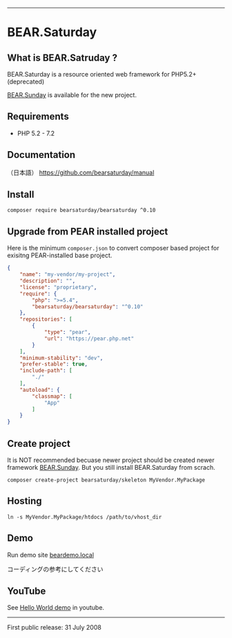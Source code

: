 
----

# BEAR.Saturday

## What is BEAR.Satruday ?

BEAR.Saturday is a resource oriented web framework for PHP5.2+  (deprecated)

[BEAR.Sunday](http://bearsunday.github.io/) is available for the new project.

Requirements
------------

 * PHP 5.2 - 7.2 

Documentation
-------------

（日本語） https://github.com/bearsaturday/manual

## Install

```
composer require bearsaturday/bearsaturday ^0.10
```

## Upgrade from PEAR installed project

Here is the minimum `composer.json` to convert composer based project for exisitng PEAR-installed base project.

```json
{
    "name": "my-vendor/my-project",
    "description": "",
    "license": "proprietary",
    "require": {
        "php": ">=5.4",
        "bearsaturday/bearsaturday": "^0.10"
    },
    "repositories": [
        {
            "type": "pear",
            "url": "https://pear.php.net"
        }
    ],
    "minimum-stability": "dev",
    "prefer-stable": true,
    "include-path": [
        "./"
    ],
    "autoload": {
        "classmap": [
            "App"
        ]
    }
}

```

Create project
--------------

It is NOT recommended becuase newer project should be created newer framework [BEAR.Sunday](https://bearsunday.github.io/). But you still install BEAR.Saturday from scrach.

```
composer create-project bearsaturday/skeleton MyVendor.MyPackage
```

Hosting
-------

```
ln -s MyVendor.MyPackage/htdocs /path/to/vhost_dir
```

Demo
----

Run demo site [beardemo.local](https://github.com/bearsaturday/beardemo.local)

コーディングの参考にしてください

YouTube
-------

See [Hello World demo][2] in youtube. 


[2]: http://www.youtube.com/watch?v=NKdiNdNbH0Y


---

First public release: 31 July 2008
